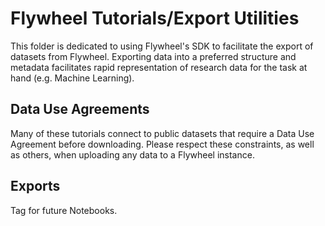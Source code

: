 # Flywheel Tutorials/Export Utilities

This folder is dedicated to using Flywheel's SDK to facilitate the export of datasets from Flywheel. Exporting data into a preferred structure and metadata facilitates rapid representation of research data for the task at hand (e.g. Machine Learning).

## Data Use Agreements

Many of these tutorials connect to public datasets that require a Data Use Agreement before downloading.  Please respect these constraints, as well as others, when uploading any data to a Flywheel instance.

## Exports

Tag for future Notebooks.
